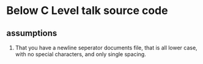 # Below C Level talk source code

## assumptions
1. That you have a newline seperator documents file, that is all lower case, with no special characters, and only single spacing.